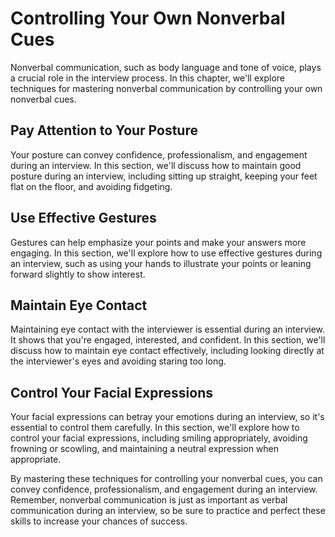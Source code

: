 Controlling Your Own Nonverbal Cues
==================================================================================

Nonverbal communication, such as body language and tone of voice, plays a crucial role in the interview process. In this chapter, we'll explore techniques for mastering nonverbal communication by controlling your own nonverbal cues.

Pay Attention to Your Posture
-----------------------------

Your posture can convey confidence, professionalism, and engagement during an interview. In this section, we'll discuss how to maintain good posture during an interview, including sitting up straight, keeping your feet flat on the floor, and avoiding fidgeting.

Use Effective Gestures
----------------------

Gestures can help emphasize your points and make your answers more engaging. In this section, we'll explore how to use effective gestures during an interview, such as using your hands to illustrate your points or leaning forward slightly to show interest.

Maintain Eye Contact
--------------------

Maintaining eye contact with the interviewer is essential during an interview. It shows that you're engaged, interested, and confident. In this section, we'll discuss how to maintain eye contact effectively, including looking directly at the interviewer's eyes and avoiding staring too long.

Control Your Facial Expressions
-------------------------------

Your facial expressions can betray your emotions during an interview, so it's essential to control them carefully. In this section, we'll explore how to control your facial expressions, including smiling appropriately, avoiding frowning or scowling, and maintaining a neutral expression when appropriate.

By mastering these techniques for controlling your nonverbal cues, you can convey confidence, professionalism, and engagement during an interview. Remember, nonverbal communication is just as important as verbal communication during an interview, so be sure to practice and perfect these skills to increase your chances of success.
